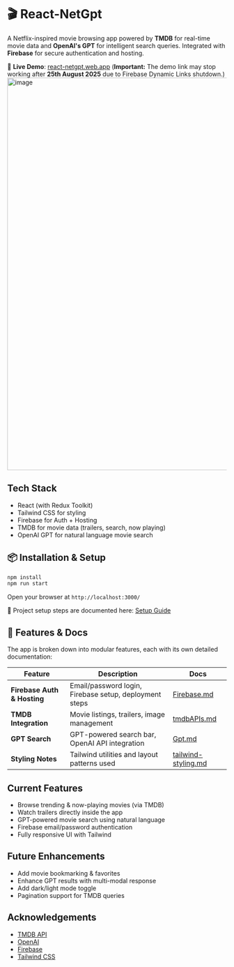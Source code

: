 
# 🎬 React-NetGpt

A Netflix-inspired movie browsing app powered by **TMDB** for real-time movie data and **OpenAI's GPT** for intelligent search queries. Integrated with **Firebase** for secure authentication and hosting.

🚀 **Live Demo**: [react-netgpt.web.app](https://react-netgpt.web.app/) 
(**Important:** The demo link may stop working after **25th August 2025** due to Firebase Dynamic Links shutdown.)
<img width="1688" height="900" alt="image" src="https://github.com/user-attachments/assets/b26c5595-2272-434f-adc3-9a2b17fbe514" />


## Tech Stack

- React (with Redux Toolkit)
- Tailwind CSS for styling
- Firebase for Auth + Hosting
- TMDB for movie data (trailers, search, now playing)
- OpenAI GPT for natural language movie search

## 📦 Installation & Setup

```bash
npm install
npm run start
```

Open your browser at `http://localhost:3000/`

🔧 Project setup steps are documented here: [Setup Guide](./doc/setup.md)

## 📂 Features & Docs

The app is broken down into modular features, each with its own detailed documentation:

| Feature | Description | Docs |
|--------|-------------|------|
| **Firebase Auth & Hosting** | Email/password login, Firebase setup, deployment steps | [Firebase.md](./doc/Firebase.md) |
| **TMDB Integration** | Movie listings, trailers, image management | [tmdbAPIs.md](./doc/tmdbAPIs.md) |
| **GPT Search** | GPT-powered search bar, OpenAI API integration | [Gpt.md](./doc/Gpt.md) |
| **Styling Notes** | Tailwind utilities and layout patterns used | [tailwind-styling.md](./doc/tailwind-styling.md) |

## Current Features

- Browse trending & now-playing movies (via TMDB)
- Watch trailers directly inside the app
- GPT-powered movie search using natural language
- Firebase email/password authentication
- Fully responsive UI with Tailwind

## Future Enhancements

- Add movie bookmarking & favorites
- Enhance GPT results with multi-modal response
- Add dark/light mode toggle
- Pagination support for TMDB queries

## Acknowledgements

- [TMDB API](https://developer.themoviedb.org/)
- [OpenAI](https://platform.openai.com/)
- [Firebase](https://firebase.google.com/)
- [Tailwind CSS](https://tailwindcss.com/)
